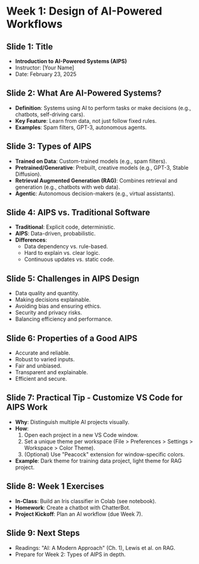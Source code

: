 # Week 1: Design of AI-Powered Workflows
## Slide 1: Title
- **Introduction to AI-Powered Systems (AIPS)**
- Instructor: [Your Name]
- Date: February 23, 2025

## Slide 2: What Are AI-Powered Systems?
- **Definition**: Systems using AI to perform tasks or make decisions (e.g., chatbots, self-driving cars).
- **Key Feature**: Learn from data, not just follow fixed rules.
- **Examples**: Spam filters, GPT-3, autonomous agents.

## Slide 3: Types of AIPS
- **Trained on Data**: Custom-trained models (e.g., spam filters).
- **Pretrained/Generative**: Prebuilt, creative models (e.g., GPT-3, Stable Diffusion).
- **Retrieval Augmented Generation (RAG)**: Combines retrieval and generation (e.g., chatbots with web data).
- **Agentic**: Autonomous decision-makers (e.g., virtual assistants).

## Slide 4: AIPS vs. Traditional Software
- **Traditional**: Explicit code, deterministic.
- **AIPS**: Data-driven, probabilistic.
- **Differences**:
  - Data dependency vs. rule-based.
  - Hard to explain vs. clear logic.
  - Continuous updates vs. static code.

## Slide 5: Challenges in AIPS Design
- Data quality and quantity.
- Making decisions explainable.
- Avoiding bias and ensuring ethics.
- Security and privacy risks.
- Balancing efficiency and performance.

## Slide 6: Properties of a Good AIPS
- Accurate and reliable.
- Robust to varied inputs.
- Fair and unbiased.
- Transparent and explainable.
- Efficient and secure.

## Slide 7: Practical Tip - Customize VS Code for AIPS Work
- **Why**: Distinguish multiple AI projects visually.
- **How**:
  1. Open each project in a new VS Code window.
  2. Set a unique theme per workspace (File > Preferences > Settings > Workspace > Color Theme).
  3. (Optional) Use "Peacock" extension for window-specific colors.
- **Example**: Dark theme for training data project, light theme for RAG project.

## Slide 8: Week 1 Exercises
- **In-Class**: Build an Iris classifier in Colab (see notebook).
- **Homework**: Create a chatbot with ChatterBot.
- **Project Kickoff**: Plan an AI workflow (due Week 7).

## Slide 9: Next Steps
- Readings: "AI: A Modern Approach" (Ch. 1), Lewis et al. on RAG.
- Prepare for Week 2: Types of AIPS in depth.
​​​​​​​​​​​​​​​​​​​​​​​​​​​​​​​​​​​​​​​​​​​​​​​​​​